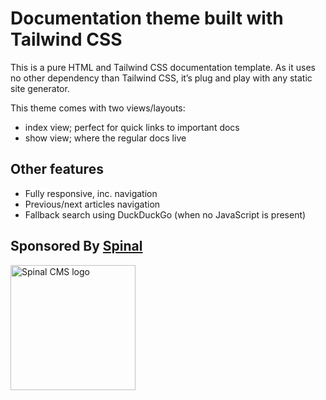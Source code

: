 # Documentation theme built with Tailwind CSS

This is a pure HTML and Tailwind CSS documentation template. As it uses no other dependency than Tailwind CSS, it’s plug and play with any static site generator.

This theme comes with two views/layouts:

- index view; perfect for quick links to important docs
- show view; where the regular docs live

## Other features

- Fully responsive, inc. navigation
- Previous/next articles navigation
- Fallback search using DuckDuckGo (when no JavaScript is present)

## Sponsored By [Spinal](https://spinalcms.com/)

<a href="https://spinalcms.com/" target="_blank">
  <img src="https://user-images.githubusercontent.com/988051/183079316-af747ef2-42a9-47d8-9a0c-488ed4b6a689.jpg" alt="Spinal CMS logo" width="200"/>
</a>
